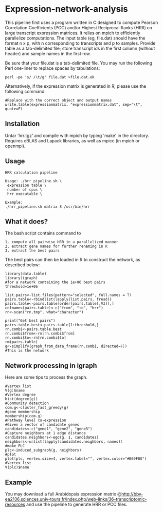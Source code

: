 # Expression-network-analysis
This pipeline first uses a program written in C designed to compute Pearson Correlation Coefficients (PCC) and/or Highest Reciprocal Ranks (HRR) on large transcript expression matrices. It relies on mpich to efficiently parallelize computations.
The input table (eg, file.dat) should have the format n x p, with n corresponding to transcripts and p to samples. Provide table as a tab-delimited file; store transcript ids in the first column (without header) and sample names in the first row. 

Be sure that your file.dat is a tab-delimited file. 
You may run the following Perl one-liner to replace spaces by tabulations:
```
perl -pe 's/ /\t/g' file.dat >file.dat.ok
```
	
Alternatively, if the expression matrix is generated in R, please use the following command:

```
#Replace with the correct object and output names
write.table(expressionmatrix, "expressionmatrix.dat", sep="\t", quote=F)
```

## Installation

Untar 'hrr.tgz' and compile with mpich by typing 'make' in the directory. Requires cBLAS and Lapack libraries, as well as mpicc (in mpich or openmpi).

## Usage
```
HRR calculation pipeline

Usage: ./hrr_pipeline.sh \
 expression table \
 number of cpus \
 hrr executable \

Example:
./hrr_pipeline.sh matrix 8 /usr/bin/hrr
```

## What it does?
The bash script contains command to 

	1. compute all pairwise HRR in a parallelized manner
	2. extract gene names for further renaming in R
	3. extract the best pairs

The best pairs can then be loaded in R to construct the network, as described below:

```
library(data.table)
library(igraph)
#for a network containing the 1e+06 best pairs
threshold=1e+06

list.pairs<-list.files(pattern="selected", full.names = T)
pairs.table<-rbindlist(lapply(list.pairs, fread))
pairs.table<-pairs.table[order(pairs.table[,V3]),]
colnames(pairs.table)<-c("from", "to", "hrr")
rn<-scan("rn.tmp", what="character")

print("Get best pairs")
pairs.table.best<-pairs.table[1:threshold,]
rn.combi<-pairs.table.best
rn.combi$from<-rn[rn.combi$from]
rn.combi$to<-rn[rn.combi$to]
rm(pairs.table)
g<-simplify(graph_from_data_frame(rn.combi, directed=F))
#This is the network

``` 
## Network processing in igraph

Here are some tips to process the graph.

```
#Vertex list
V(g)$name
#Vertex degree
hist(degree(g))
#Community detection
com.g<-cluster_fast_greedy(g)
#gene membership
membership(com.g)
#Pathway level co-expression
#Given a vector of candidate genes
candidates<-c("gene1", "gene2", "gene3")
#Capture neighbors at 1 edge distance
candidates.neighbors<-ego(g, 1, candidates)
neighbors<-unlist(lapply(candidates.neighbors, names))
#make PLC
plc<-induced_subgraph(g, neighbors)
#plot
plot(plc, vertex.size=4, vertex.label="", vertex.color="#E69F00")
#Vertex list
V(plc)$name
```

 
## Example

You may download a full Arabidopsis expression matrix @http://bbv-ea2106.sciences.univ-tours.fr/index.php/web-links/36-transcriptomic-resources and use the pipeline to generate HRR or PCC files.
